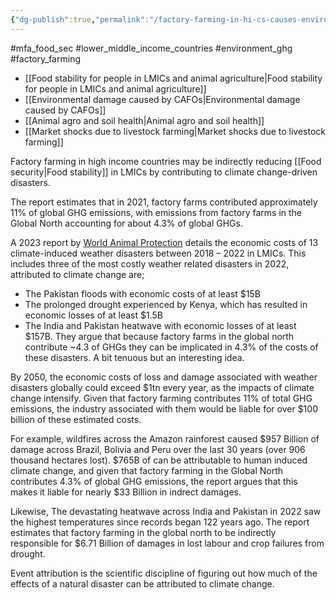 ```yaml
---
{"dg-publish":true,"permalink":"/factory-farming-in-hi-cs-causes-environmental-disasters-in-lmi-cs/","created":"2024-03-10T23:15:52.000+00:00","updated":"2025-09-28T23:52:08.229+01:00"}
---
```


#mfa_food_sec #lower_middle_income_countries #environment_ghg  #factory_farming 

- [[Food stability for people in LMICs and animal agriculture\|Food stability for people in LMICs and animal agriculture]]
- [[Environmental damage caused by CAFOs\|Environmental damage caused by CAFOs]]
- [[Animal agro and soil health\|Animal agro and soil health]]
- [[Market shocks due to livestock farming\|Market shocks due to livestock farming]]

Factory farming in high income countries may be indirectly reducing [[Food security\|Food stability]] in LMICs by contributing to climate change-driven disasters. 

The report estimates that in 2021, factory farms contributed approximately 11% of global GHG emissions, with emissions from factory farms in the Global North accounting for about 4.3% of global GHGs.

A 2023 report by [World Animal Protection](https://www.worldanimalprotection.org/globalassets/pdfs/reports/english/world-animal-protection-cop28-report.pdf) details the economic costs of 13 climate-induced weather disasters between 2018 – 2022 in LMICs. This includes  three of the most costly weather related disasters in 2022, attributed to climate change are; 
- The Pakistan floods with economic costs of at least $15B 
- The prolonged drought experienced by Kenya, which has resulted in economic losses of at least $1.5B
- The India and Pakistan heatwave with economic losses of at least $157B. 
They argue that because factory farms in the global north contribute ~4.3 of GHGs they can be implicated in 4.3% of the costs of these disasters. A bit tenuous but an interesting idea.

By 2050, the economic costs of loss and damage associated with weather disasters globally could exceed $1tn every year, as the impacts of climate change intensify. Given that factory farming contributes 11% of total GHG emissions, the industry associated with them would be liable for over $100 billion of these estimated costs.

For example, wildfires across the Amazon rainforest caused $957 Billion of damage across Brazil, Bolivia and Peru over the last 30 years (over 906 thousand hectares lost). $765B of can be attributable to human induced climate change, and given that factory farming in the Global North contributes 4.3% of global GHG emissions, the report argues that this makes it liable for nearly $33 Billion in indrect damages. 

Likewise, The devastating heatwave across India and Pakistan in 2022 saw the highest temperatures since records began 122 years ago. The report estimates that factory farming in the global north to be indirectly responsible for $6.71 Billion of damages in lost labour and crop failures from drought.

Event attribution is the scientific discipline of figuring out how much of the effects of a natural disaster can be attributed to climate change.
